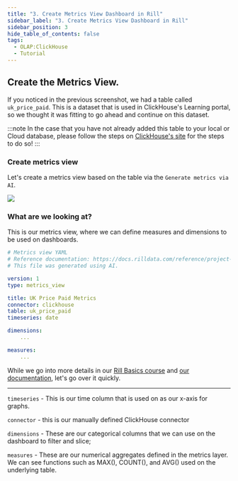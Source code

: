 ```yaml
---
title: "3. Create Metrics View Dashboard in Rill"
sidebar_label: "3. Create Metrics View Dashboard in Rill"
sidebar_position: 3
hide_table_of_contents: false
tags:
  - OLAP:ClickHouse
  - Tutorial
---
```


## Create the Metrics View.

If you noticed in the previous screenshot, we had a table called `uk_price_paid`. This is a dataset that is used in ClickHouse's Learning portal, so we thought it was fitting to go ahead and continue on this dataset.

:::note
In the case that you have not already added this table to your local or Cloud database, please follow the steps on [ClickHouse's site](https://clickhouse.com/docs/en/getting-started/example-datasets/uk-price-paid) for the steps to do so!
:::

### Create metrics view

Let's create a metrics view based on the table via the `Generate metrics via AI`.

<img src = '/img/tutorials/ch/ai-generate.gif' class='rounded-gif' />
<br />

### What are we looking at?

This is our metrics view, where we can define measures and dimensions to be used on dashboards.  

```yaml
# Metrics view YAML
# Reference documentation: https://docs.rilldata.com/reference/project-files/explore-dashboards
# This file was generated using AI.

version: 1
type: metrics_view

title: UK Price Paid Metrics
connector: clickhouse
table: uk_price_paid
timeseries: date

dimensions:
    ...

measures:
    ...
```




While we go into more details in our [Rill Basics course](/guides/rill-basics/dashboard) and [our documentation](https://docs.rilldata.com/build/dashboards), let's go over it quickly.

---

`timeseries` - This is our time column that is used on as our x-axis for graphs.

`connector` - this is our manually defined ClickHouse connector

`dimensions` - These are our categorical columns that we can use on the dashboard to filter and slice;

`measures` - These are our numerical aggregates defined in the metrics layer. We can see functions such as MAX(), COUNT(), and AVG() used on the underlying table.